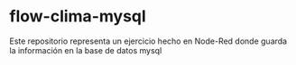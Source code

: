 # flow-clima-mysql
Este repositorio representa un ejercicio hecho en Node-Red donde guarda la información en la base de datos mysql
